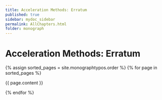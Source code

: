 ```yaml
---
title: Acceleration Methods: Erratum
published: true
sidebar: mydoc_sidebar
permalink: AllChapters.html
folder: monograph
---
```


# Acceleration Methods: Erratum

{% assign sorted_pages = site.monographtypos.order %}
{% for page in sorted_pages %}

  {{ page.content }}
  
{% endfor %}
